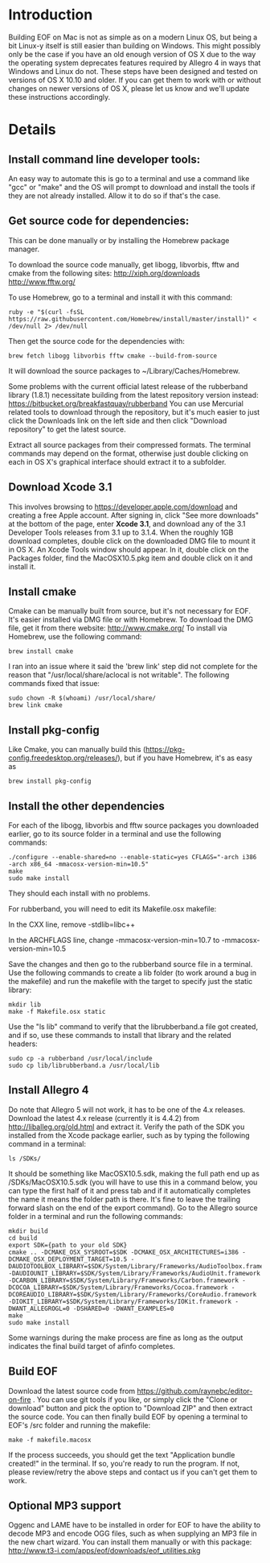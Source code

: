 # Introduction #

Building EOF on Mac is not as simple as on a modern Linux OS, but being a bit Linux-y itself is still easier than building on Windows.  This might possibly only be the case if you have an old enough version of OS X due to the way the operating system deprecates features required by Allegro 4 in ways that Windows and Linux do not.  These steps have been designed and tested on versions of OS X 10.10 and older.  If you can get them to work with or without changes on newer versions of OS X, please let us know and we'll update these instructions accordingly.

# Details #

## Install command line developer tools: ##
An easy way to automate this is go to a terminal and use a command like "gcc" or "make" and the OS will prompt to download and install the tools if they are not already installed.  Allow it to do so if that's the case.

## Get source code for dependencies: ##
This can be done manually or by installing the Homebrew package manager.

To download the source code manually, get libogg, libvorbis, fftw and cmake from the following sites:
http://xiph.org/downloads
http://www.fftw.org/

To use Homebrew, go to a terminal and install it with this command:
```
ruby -e "$(curl -fsSL https://raw.githubusercontent.com/Homebrew/install/master/install)" < /dev/null 2> /dev/null
```
Then get the source code for the dependencies with:
```
brew fetch libogg libvorbis fftw cmake --build-from-source
```
It will download the source packages to ~/Library/Caches/Homebrew.

Some problems with the current official latest release of the rubberband library (1.8.1) necessitate building from the latest repository version instead:
https://bitbucket.org/breakfastquay/rubberband
You can use Mercurial related tools to download through the repository, but it's much easier to just click the Downloads link on the left side and then click "Download repository" to get the latest source.

Extract all source packages from their compressed formats.  The terminal commands may depend on the format, otherwise just double clicking on each in OS X's graphical interface should extract it to a subfolder.

## Download Xcode 3.1 ##
This involves browsing to https://developer.apple.com/download and creating a free Apple account.  After signing in, click "See more downloads" at the bottom of the page, enter **Xcode 3.1**, and download any of the 3.1 Developer Tools releases from 3.1 up to 3.1.4.  When the roughly 1GB download completes, double click on the downloaded DMG file to mount it in OS X.  An Xcode Tools window should appear.  In it, double click on the Packages folder, find the MacOSX10.5.pkg item and double click on it and install it.

## Install cmake ##
Cmake can be manually built from source, but it's not necessary for EOF.  It's easier installed via DMG file or with Homebrew.  To download the DMG file, get it from there website:
http://www.cmake.org/
To install via Homebrew, use the following command:
```
brew install cmake
```
I ran into an issue where it said the 'brew link' step did not complete for the reason that "/usr/local/share/aclocal is not writable".  The following commands fixed that issue:
```
sudo chown -R $(whoami) /usr/local/share/
brew link cmake
```

## Install pkg-config ##
Like Cmake, you can manually build this (https://pkg-config.freedesktop.org/releases/), but if you have Homebrew, it's as easy as
```
brew install pkg-config
```

## Install the other dependencies ##
For each of the libogg, libvorbis and fftw source packages you downloaded earlier, go to its source folder in a terminal and use the following commands:
```
./configure --enable-shared=no --enable-static=yes CFLAGS="-arch i386 -arch x86_64 -mmacosx-version-min=10.5"
make
sudo make install
```
They should each install with no problems.

For rubberband, you will need to edit its Makefile.osx makefile:

In the CXX line, remove -stdlib=libc++

In the ARCHFLAGS line, change -mmacosx-version-min=10.7 to -mmacosx-version-min=10.5

Save the changes and then go to the rubberband source file in a terminal.  Use the following commands to create a lib folder (to work around a bug in the makefile) and run the makefile with the target to specify just the static library:
```
mkdir lib
make -f Makefile.osx static
```
Use the "ls lib" command to verify that the librubberband.a file got created, and if so, use these commands to install that library and the related headers:
```
sudo cp -a rubberband /usr/local/include
sudo cp lib/librubberband.a /usr/local/lib
```

## Install Allegro 4 ##
Do note that Allegro 5 will not work, it has to be one of the 4.x releases.  Download the latest 4.x release (currently it is 4.4.2) from http://liballeg.org/old.html and extract it.  Verify the path of the SDK you installed from the Xcode package earlier, such as by typing the following command in a terminal:
```
ls /SDKs/
```
It should be something like MacOSX10.5.sdk, making the full path end up as /SDKs/MacOSX10.5.sdk (you will have to use this in a command below, you can type the first half of it and press tab and if it automatically completes the name it means the folder path is there.  It's fine to leave the trailing forward slash on the end of the export command).  Go to the Allegro source folder in a terminal and run the following commands:
```
mkdir build
cd build
export SDK={path to your old SDK}
cmake .. -DCMAKE_OSX_SYSROOT=$SDK -DCMAKE_OSX_ARCHITECTURES=i386 -DCMAKE_OSX_DEPLOYMENT_TARGET=10.5 -DAUDIOTOOLBOX_LIBRARY=$SDK/System/Library/Frameworks/AudioToolbox.framework -DAUDIOUNIT_LIBRARY=$SDK/System/Library/Frameworks/AudioUnit.framework -DCARBON_LIBRARY=$SDK/System/Library/Frameworks/Carbon.framework -DCOCOA_LIBRARY=$SDK/System/Library/Frameworks/Cocoa.framework -DCOREAUDIO_LIBRARY=$SDK/System/Library/Frameworks/CoreAudio.framework -DIOKIT_LIBRARY=$SDK/System/Library/Frameworks/IOKit.framework -DWANT_ALLEGROGL=0 -DSHARED=0 -DWANT_EXAMPLES=0
make
sudo make install
```
Some warnings during the make process are fine as long as the output indicates the final build target of afinfo completes.

## Build EOF ##
Download the latest source code from https://github.com/raynebc/editor-on-fire .  You can use git tools if you like, or simply click the "Clone or download" button and pick the option to "Download ZIP" and then extract the source code.  You can then finally build EOF by opening a terminal to EOF's /src folder and running the makefile:
```
make -f makefile.macosx
```
If the process succeeds, you should get the text "Application bundle created!" in the terminal.  If so, you're ready to run the program.  If not, please review/retry the above steps and contact us if you can't get them to work.

## Optional MP3 support ##
Oggenc and LAME have to be installed in order for EOF to have the ability to decode MP3 and encode OGG files, such as when supplying an MP3 file in the new chart wizard.  You can install them manually or with this package:
http://www.t3-i.com/apps/eof/downloads/eof_utilities.pkg
